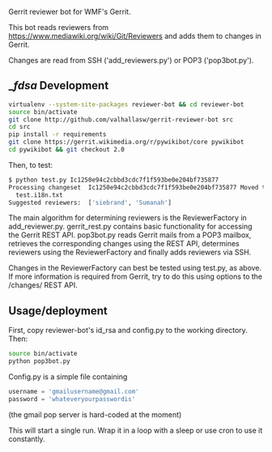 Gerrit reviewer bot for WMF's Gerrit.

This bot reads reviewers from https://www.mediawiki.org/wiki/Git/Reviewers and adds them to changes in Gerrit.

Changes are read from SSH ('add_reviewers.py') or POP3 ('pop3bot.py').

__fdsa_
Development
-----------
``` bash
virtualenv --system-site-packages reviewer-bot && cd reviewer-bot
source bin/activate
git clone http://github.com/valhallasw/gerrit-reviewer-bot src
cd src
pip install -r requirements
git clone https://gerrit.wikimedia.org/r/pywikibot/core pywikibot
cd pywikibot && git checkout 2.0
```

Then, to test:
``` bash
$ python test.py Ic1250e94c2cbbd3cdc7f1f593be0e204bf735877
Processing changeset  Ic1250e94c2cbbd3cdc7f1f593be0e204bf735877 Moved to TWN, test whether the deployment really works... by Merlijn van Deen
  test.i18n.txt
Suggested reviewers:  ['siebrand', 'Sumanah']
```

The main algorithm for determining reviewers is the ReviewerFactory in
add_reviewer.py. gerrit_rest.py contains basic functionality for accessing
the Gerrit REST API. pop3bot.py reads Gerrit mails from a POP3 mailbox,
retrieves the corresponding changes using the REST API, determines reviewers
using the ReviewerFactory and finally adds reviewers via SSH.

Changes in the ReviewerFactory can best be tested using test.py, as above. If
more information is required from Gerrit, try to do this using options to the 
/changes/ REST API.

Usage/deployment
----------------
First, copy reviewer-bot's id_rsa and config.py to the working directory. Then:
``` bash
source bin/activate
python pop3bot.py
```

Config.py is a simple file containing
``` python
username = 'gmailusername@gmail.com'
password = 'whateveryourpasswordis'
```
(the gmail pop server is hard-coded at the moment)

This will start a single run. Wrap it in a loop with a sleep or use cron to use it constantly.



